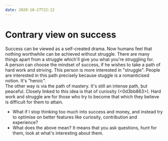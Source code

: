 ```yaml
---
date: 2020-10-27T22:12
---
```


# Contrary view on success

Success can be viewed as a self-created drama. Now humans feel that nothing worthwhile can be achieved without struggle. There are many things apart from a struggle which'll give you what you're struggling for.  
A person can choose the mindset of success, if he wishes to take a path of hard work and striving. This person is more interested in "struggle". People are interested in this path precisely because stuggle is a romanticised notion. It's "heroic".  
The other way is via the path of mastery. It's still an intense path, but peaceful. Closely linked to this idea is that of curiosity (<0d3bb863>). Hard work and struggle are for those who try to become that which they believe is difficult for them to attain.

- What if I stop thinking too much into success and money, and instead try to optimise on better features like curiosity, contribution and experience?
- What does the above mean? It means that you ask questions, hunt for them, look at what's interesting about them. 
